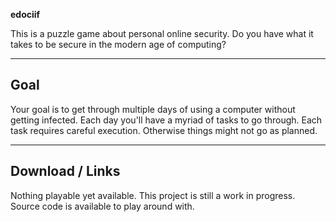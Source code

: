 **edociif**

This is a puzzle game about personal online security. Do you have what it takes to be secure in the modern age of computing?

---

## Goal

Your goal is to get through multiple days of using a computer without getting infected.
Each day you'll have a myriad of tasks to go through.
Each task requires careful execution. Otherwise things might not go as planned.

---

## Download / Links

Nothing playable yet available. This project is still a work in progress.
Source code is available to play around with.